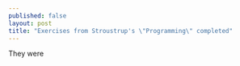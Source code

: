 ```yaml
---
published: false
layout: post
title: "Exercises from Stroustrup's \"Programming\" completed"
---
```


They were
